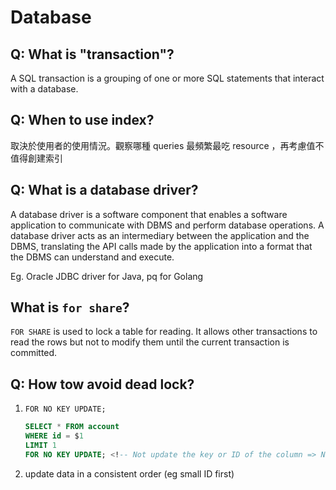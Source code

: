 # Database

## Q: What is **"transaction"**?

A SQL transaction is a grouping of one or more SQL statements that interact with a database.

## Q: When to use index?

取決於使用者的使用情況。觀察哪種 queries 最頻繁最吃 resource ，再考慮值不值得創建索引

## Q: What is a database driver?

A database driver is a software component that enables a software application to communicate with DBMS and perform database operations. A database driver acts as an intermediary between the application and the DBMS, translating the API calls made by the application into a format that the DBMS can understand and execute.

Eg. Oracle JDBC driver for Java, pq for Golang

## What is `for share`?

`FOR SHARE` is used to lock a table for reading. It allows other transactions to read the rows but not to modify them until the current transaction is committed.

## Q: How tow avoid dead lock?

1. `FOR NO KEY UPDATE;`
    ```sql
    SELECT * FROM account
    WHERE id = $1
    LIMIT 1
    FOR NO KEY UPDATE; <!-- Not update the key or ID of the column => Not affect foreign key of other table  -->
    ```
2. update data in a consistent order (eg small ID first)